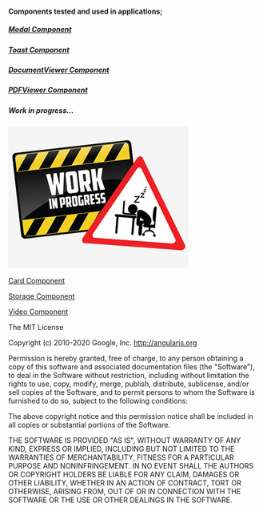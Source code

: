 #### Components tested and used in applications;

##### [Modal Component](https://github.com/PetarTomasevic/NoJSComponents/blob/master/NoJS.Modal/README.md)

##### [Toast Component](https://github.com/PetarTomasevic/NoJSComponents/blob/master/NoJS.Toast/README.md)

##### [DocumentViewer Component](https://github.com/PetarTomasevic/NoJSComponents/blob/master/NoJS.DocumentViewer/Readme.md)

##### [PDFViewer Component](https://github.com/PetarTomasevic/NoJSComponents/blob/master/NoJS.PDFViewer/Readme.md)



##### Work in progress...

![Image description](work-in-progress.jpg)

[Card Component](https://github.com/PetarTomasevic/NoJSComponents/blob/master/NoJS.Card/Readme.md)

[Storage Component](https://github.com/PetarTomasevic/NoJSComponents/blob/master/NoJS.Storage/Readme.md)

[Video Component](https://github.com/PetarTomasevic/NoJSComponents/blob/master/NoJS.Video/Readme.md)


The MIT License

Copyright (c) 2010-2020 Google, Inc. http://angularjs.org

Permission is hereby granted, free of charge, to any person obtaining a copy
of this software and associated documentation files (the "Software"), to deal
in the Software without restriction, including without limitation the rights
to use, copy, modify, merge, publish, distribute, sublicense, and/or sell
copies of the Software, and to permit persons to whom the Software is
furnished to do so, subject to the following conditions:

The above copyright notice and this permission notice shall be included in
all copies or substantial portions of the Software.

THE SOFTWARE IS PROVIDED "AS IS", WITHOUT WARRANTY OF ANY KIND, EXPRESS OR
IMPLIED, INCLUDING BUT NOT LIMITED TO THE WARRANTIES OF MERCHANTABILITY,
FITNESS FOR A PARTICULAR PURPOSE AND NONINFRINGEMENT. IN NO EVENT SHALL THE
AUTHORS OR COPYRIGHT HOLDERS BE LIABLE FOR ANY CLAIM, DAMAGES OR OTHER
LIABILITY, WHETHER IN AN ACTION OF CONTRACT, TORT OR OTHERWISE, ARISING FROM,
OUT OF OR IN CONNECTION WITH THE SOFTWARE OR THE USE OR OTHER DEALINGS IN
THE SOFTWARE.